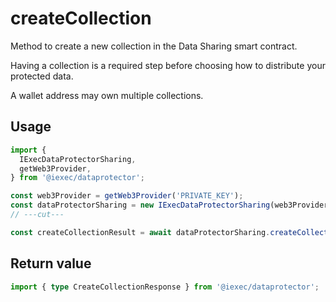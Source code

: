 # createCollection

Method to create a new collection in the Data Sharing smart contract.

Having a collection is a required step before choosing how to distribute your
protected data.

A wallet address may own multiple collections.

## Usage

```ts twoslash
import {
  IExecDataProtectorSharing,
  getWeb3Provider,
} from '@iexec/dataprotector';

const web3Provider = getWeb3Provider('PRIVATE_KEY');
const dataProtectorSharing = new IExecDataProtectorSharing(web3Provider);
// ---cut---

const createCollectionResult = await dataProtectorSharing.createCollection();
```

## Return value

```ts twoslash
import { type CreateCollectionResponse } from '@iexec/dataprotector';
```
